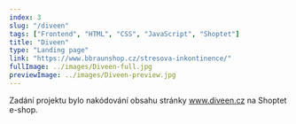 ```yaml
---
index: 3
slug: "/diveen"
tags: ["Frontend", "HTML", "CSS", "JavaScript", "Shoptet"]
title: "Diveen"
type: "Landing page"
link: "https://www.bbraunshop.cz/stresova-inkontinence/"
fullImage: ../images/Diveen-full.jpg
previewImage: ../images/Diveen-preview.jpg
---
```


Zadání projektu bylo nakódování obsahu stránky www.diveen.cz na Shoptet e-shop.